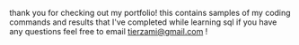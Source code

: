 thank you for checking out my portfolio! this contains samples of my coding commands and results that I've completed while learning sql 
if you have any questions feel free to email tierzami@gmail.com !

